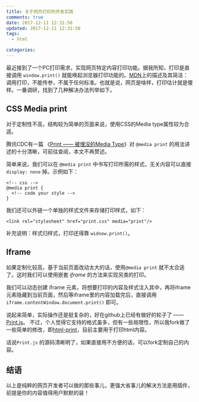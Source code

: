 ```yaml
---
title: 关于网页打印的开发实践
comments: true
date: 2017-12-11 12:31:50
updated: 2017-12-11 12:31:50
tags:
  - html

categories:
---
```


最近接到了一个PC打印需求，实现网页特定内容打印功能。据我所知，打印是直接调用 `window.print()` 就能唤起浏览器打印功能的。[MDN](https://developer.mozilla.org/zh-CN/docs/Web/API/Window/print)上的描述及其简洁：调用打印，不能传参，不属于任何标准。也就是说，网页是啥样，打印估计就是傻样。一番调研，找到了几种解决办法列举如下。

<!--truncate-->
## CSS Media print
对于定制性不高，结构较为简单的页面来说，使用CSS的Media type属性较为合适。

腾讯CDC有一篇 《[Print —— 被埋没的Media Type](http://cdc.tencent.com/2014/08/19/print-%E8%A2%AB%E5%9F%8B%E6%B2%A1%E7%9A%84media-type/)》对 `@media print` 的用法讲述的十分清晰，可前往查阅，本文不再赘述。

简单来说，我们可以在 `@media print` 中书写打印所需的样式，无关内容可以直接 `display: none` 掉。示例如下：
```
<!-- css -->
@media print {
  <!-- code your style -->
}
```

我们还可以外链一个单独的样式文件来存储打印样式，如下：
```
<link rel="stylesheet" href="print.css" media="print"/>
```

补充说明：样式归样式，打印还得靠 `widnow.print()`。

## Iframe
如果定制化较高，基于当前页面改动太大的话，使用`@media print` 就不太合适了。这时我们可以使用嵌套 *iframe* 的方法来实现另类的打印。

我们可以动态创建 iframe 元素，将想要打印的内容及样式注入其中，再将iframe元素隐藏到当前页面，然后等iframe里的内容加载完后，直接调用 `iframe.contentWindow.document.print()` 即可。

说起来简单，实际操作还是挺复杂的，好在github上已经有做好的轮子了 —— [Print.js](https://github.com/crabbly/print.js)。
不过，个人觉得它支持的格式虽多，但有一些局限性，所以我fork做了一些简单的修改，即[html-print](https://github.com/p2yang/html-print)，目前主要用于打印html内容。

话说`Print.js` 的源码清晰明了，如果直接用不方便的话，可以fork定制自己的内容。

## 结语
以上是纯粹的网页开发者可以做的那些事儿，更强大省事儿的解决方法是用插件，前提是你的内容值得用户默默的装！
